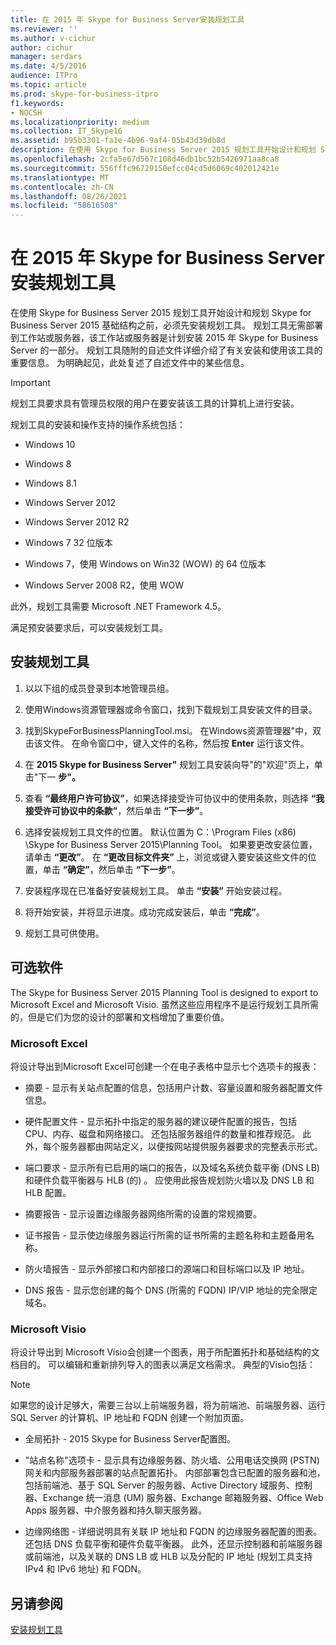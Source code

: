 ```yaml
---
title: 在 2015 年 Skype for Business Server安装规划工具
ms.reviewer: ''
ms.author: v-cichur
author: cichur
manager: serdars
ms.date: 4/5/2016
audience: ITPro
ms.topic: article
ms.prod: skype-for-business-itpro
f1.keywords:
- NOCSH
ms.localizationpriority: medium
ms.collection: IT_Skype16
ms.assetid: b95b3301-fa1e-4b96-9af4-05b43d39db8d
description: 在使用 Skype for Business Server 2015 规划工具开始设计和规划 Skype for Business Server 2015 基础结构之前，必须先安装规划工具。 规划工具无需部署到工作站或服务器，该工作站或服务器是计划安装 2015 年 Skype for Business Server 的一部分。 规划工具随附的自述文件详细介绍了有关安装和使用该工具的重要信息。 为明确起见，此处复述了自述文件中的某些信息。
ms.openlocfilehash: 2cfa5e67d567c108d46db1bc52b5426971aa8ca8
ms.sourcegitcommit: 556fffc96729150efcc04cd5d6069c402012421e
ms.translationtype: MT
ms.contentlocale: zh-CN
ms.lasthandoff: 08/26/2021
ms.locfileid: "58616508"
---
```

# <a name="install-the-planning-tool-in-skype-for-business-server-2015"></a>在 2015 年 Skype for Business Server安装规划工具

在使用 Skype for Business Server 2015 规划工具开始设计和规划 Skype for Business Server 2015 基础结构之前，必须先安装规划工具。 规划工具无需部署到工作站或服务器，该工作站或服务器是计划安装 2015 年 Skype for Business Server 的一部分。 规划工具随附的自述文件详细介绍了有关安装和使用该工具的重要信息。 为明确起见，此处复述了自述文件中的某些信息。

> [!IMPORTANT]
> 规划工具要求具有管理员权限的用户在要安装该工具的计算机上进行安装。

规划工具的安装和操作支持的操作系统包括：

- Windows 10

- Windows 8

- Windows 8.1

- Windows Server 2012

- Windows Server 2012 R2

- Windows 7 32 位版本

- Windows 7，使用 Windows on Win32 (WOW) 的 64 位版本

- Windows Server 2008 R2，使用 WOW

此外，规划工具需要 Microsoft .NET Framework 4.5。

满足预安装要求后，可以安装规划工具。



## <a name="to-install-the-planning-tool"></a>安装规划工具

1. 以以下组的成员登录到本地管理员组。

2. 使用Windows资源管理器或命令窗口，找到下载规划工具安装文件的目录。

3. 找到SkypeForBusinessPlanningTool.msi。 在Windows资源管理器"中，双击该文件。 在命令窗口中，键入文件的名称，然后按 **Enter** 运行该文件。

4. 在 **2015 Skype for Business Server"** 规划工具安装向导"的"欢迎"页上，单击"下一 **步"。**

5. 查看 **“最终用户许可协议”**，如果选择接受许可协议中的使用条款，则选择 **“我接受许可协议中的条款”**，然后单击 **“下一步”**。

6. 选择安装规划工具文件的位置。 默认位置为 C：\Program Files (x86) \Skype for Business Server 2015\Planning Tool。 如果要更改安装位置，请单击 **“更改”**。 在 **“更改目标文件夹”** 上，浏览或键入要安装这些文件的位置，单击 **“确定”**，然后单击 **“下一步”**。

7. 安装程序现在已准备好安装规划工具。 单击 **“安装”** 开始安装过程。

8. 将开始安装，并将显示进度。成功完成安装后，单击 **“完成”**。

9. 规划工具可供使用。

## <a name="optional-software"></a>可选软件
<a name="Optional_Software"> </a>

The Skype for Business Server 2015 Planning Tool is designed to export to Microsoft Excel and Microsoft Visio. 虽然这些应用程序不是运行规划工具所需的，但是它们为您的设计的部署和文档增加了重要价值。

### <a name="microsoft-excel"></a>Microsoft Excel

将设计导出到Microsoft Excel可创建一个在电子表格中显示七个选项卡的报表：

- 摘要 - 显示有关站点配置的信息，包括用户计数、容量设置和服务器配置文件信息。

- 硬件配置文件 - 显示拓扑中指定的服务器的建议硬件配置的报告，包括 CPU、内存、磁盘和网络接口。 还包括服务器组件的数量和推荐规范。 此外，每个服务器都由网站定义，以便按网站提供服务器要求的完整表示形式。

- 端口要求 - 显示所有已启用的端口的报告，以及域名系统负载平衡 (DNS LB) 和硬件负载平衡器与 HLB (的) 。 应使用此报告规划防火墙以及 DNS LB 和 HLB 配置。

- 摘要报告 - 显示设置边缘服务器网络所需的设置的常规摘要。

- 证书报告 - 显示使边缘服务器运行所需的证书所需的主题名称和主题备用名称。

- 防火墙报告 - 显示外部接口和内部接口的源端口和目标端口以及 IP 地址。

- DNS 报告 - 显示您创建的每个 DNS (所需的 FQDN) IP/VIP 地址的完全限定域名。

### <a name="microsoft-visio"></a>Microsoft Visio

将设计导出到 Microsoft Visio会创建一个图表，用于所配置拓扑和基础结构的文档目的。 可以编辑和重新排列导入的图表以满足文档需求。 典型的Visio包括：

> [!NOTE]
> 如果您的设计足够大，需要三台以上前端服务器，将为前端池、前端服务器、运行 SQL Server 的计算机、IP 地址和 FQDN 创建一个附加页面。

- 全局拓扑 - 2015 Skype for Business Server配置图。

- "站点名称"选项卡 - 显示具有边缘服务器、防火墙、公用电话交换网 (PSTN) 网关和内部服务器部署的站点配置拓扑。 内部部署包含已配置的服务器和池，包括前端池、基于 SQL Server 的服务器、Active Directory 域服务、控制器、Exchange 统一消息 (UM) 服务器、Exchange 邮箱服务器、Office Web Apps 服务器、中介服务器和持久聊天服务器。

- 边缘网络图 - 详细说明具有关联 IP 地址和 FQDN 的边缘服务器配置的图表。 还包括 DNS 负载平衡和硬件负载平衡器。 此外，还显示控制器和前端服务器或前端池，以及关联的 DNS LB 或 HLB 以及分配的 IP 地址 (规划工具支持 IPv4 和 IPv6 地址) 和 FQDN。

## <a name="see-also"></a>另请参阅
<a name="Optional_Software"> </a>

[安装规划工具](/previous-versions/office/lync-server-2013/lync-server-2013-installing-the-planning-tool)